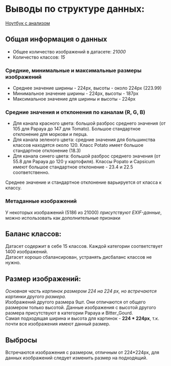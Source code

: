 # Выводы по структуре данных:
[Ноутбук с анализом](/EDA/EDA_Vegetables.ipynb)
## Общая информация о данных
- Общее количество изображений в датасете: *21000*
- Количество классов: *15*
### Средние, минимальные и максимальные размеры изображений
* Среднее значение ширины - 224px, высоты - около 224px (223.99)
* Минимальное значение ширины - 224px, высоты - 187px
* Максимальное значение для ширины и высоты - 224px
### Средние значения и отклонения по каналам (R, G, B)
* Для канала красного цвета: большой разброс среднего значения (от 105 для Papaya до 147 для Tomato). Большое стандартное отклонение для моркови и перца.
* Для канала зеленого цвета: средние значения для большинства классов находятся около 120. Класс Potato имеет большое стандартное отклонение (18.3)
* Для канала синего цвета: большой разброс среднего значения (от 55.8 для Papaya до 120 у картофиля). Классы Popato и Capsicum имеют большое стандартное отклонение - 23.4 и 22.5 соответственно.

Среднее значение и стандартное отклонение варьируется от класса к классу.
### Метаданные изображений
У некоторых изображений (5186 из 21000) *присутствуют EXIF-данные*, можно использовать как дополнительные признаки
## Баланс классов:
Датасет содержит в себе 15 классов. Каждой категории соответствует 1400 изображений.  
Датасет хорошо сбалансирован, устранять дисбаланс классов не нужно.
## Размер изображений:
*Основная часть картинок размером 224 на 224 px, но встречаются картинки другого размера.*  
Изображений другого размера 9шт. Они отличаются от общего размером только высотой.
Данные изображения с высотой другого размера присутствуют в категории Papaya и Bitter_Gourd.   
Самая подходящая ширина и высота для картинок - **224 * 224px**, т.к. почти все изображения имеют данный размер.
## Выбросы
Встречаются изображения с размером, отличным от 224*224px, для данных изображений следует изменить размер на подходящий.
